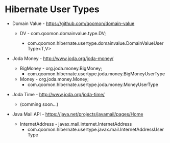 Hibernate User Types
===================

* Domain Value - https://github.com/qoomon/domain-value
  * DV<T> - com.qoomon.domainvalue.type.DV;
    * com.qoomon.hibernate.usertype.domainvalue.DomainValueUserType<T,V> 

* Joda Money - http://www.joda.org/joda-money/
  * BigMoney - org.joda.money.BigMoney;
    * com.qoomon.hibernate.usertype.joda.money.BigMoneyUserType
  * Money - org.joda.money.Money;
    * com.qoomon.hibernate.usertype.joda.money.MoneyUserType

* Joda Time - http://www.joda.org/joda-time/
  * (comming soon...)

* Java Mail API - https://java.net/projects/javamail/pages/Home
  * InternetAddress - javax.mail.internet.InternetAddress
    * com.qoomon.hibernate.usertype.javax.mail.InternetAddressUserType

